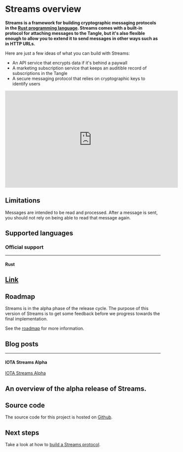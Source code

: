 # Streams overview

**Streams is a framework for building cryptographic messaging protocols in the [Rust programming language](https://www.rust-lang.org/). Streams comes with a built-in protocol for attaching messages to the Tangle, but it's also flexible enough to allow you to extend it to send messages in other ways such as in HTTP URLs.**

Here are just a few ideas of what you can build with Streams:

- An API service that encrypts data if it's behind a paywall
- A marketing subscription service that keeps an auditible record of subscriptions in the Tangle
- A secure messaging protocol that relies on cryptographic keys to identify users

<iframe width="560" height="315" src="https://www.youtube.com/embed/jDCMuML1QBo" frameborder="0" allow="accelerometer; autoplay; encrypted-media; gyroscope; picture-in-picture" allowfullscreen></iframe>

## Limitations

Messages are intended to be read and processed. After a message is sent, you should not rely on being able to read that message again.

## Supported languages

### **Official support** ###

---------------
#### **Rust** ####
[Link](guides/building-a-protocol.md)
---------------

## Roadmap

Streams is in the alpha phase of the release cycle. The purpose of this version of Streams is to get some feedback before we progress towards the final implementation.

See the [roadmap](https://roadmap.iota.org/masked-authenticated-messaging-v1_1) for more information.

## Blog posts

---------------
#### **IOTA Streams Alpha** ####
[IOTA Streams Alpha](https://blog.iota.org/iota-streams-alpha-7e91ee326ac0)

An overview of the alpha release of Streams.
---------------

## Source code

The source code for this project is hosted on [Github](https://github.com/iotaledger/streams).

## Next steps

Take a look at how to [build a Streams protocol](guides/building-a-protocol.md).


